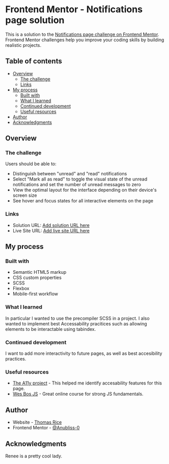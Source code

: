 # Frontend Mentor - Notifications page solution

This is a solution to the [Notifications page challenge on Frontend Mentor](https://www.frontendmentor.io/challenges/notifications-page-DqK5QAmKbC). Frontend Mentor challenges help you improve your coding skills by building realistic projects.

## Table of contents

- [Overview](#overview)
  - [The challenge](#the-challenge)
  - [Links](#links)
- [My process](#my-process)
  - [Built with](#built-with)
  - [What I learned](#what-i-learned)
  - [Continued development](#continued-development)
  - [Useful resources](#useful-resources)
- [Author](#author)
- [Acknowledgments](#acknowledgments)

## Overview

### The challenge

Users should be able to:

- Distinguish between "unread" and "read" notifications
- Select "Mark all as read" to toggle the visual state of the unread notifications and set the number of unread messages to zero
- View the optimal layout for the interface depending on their device's screen size
- See hover and focus states for all interactive elements on the page

### Links

- Solution URL: [Add solution URL here](https://github.com/Anubliss-0/notifications-page-main)
- Live Site URL: [Add live site URL here](https://anubliss-0.github.io/notifications-page-main/)

## My process

### Built with

- Semantic HTML5 markup
- CSS custom properties
- SCSS
- Flexbox
- Mobile-first workflow

### What I learned

In particular I wanted to use the precompiler SCSS in a project. I also wanted to implement best Accessability pracitices such as allowing elements to be interactable using tabindex.

### Continued development

I want to add more interactivity to future pages, as well as best accesibility practices.

### Useful resources

- [The A11y project](https://www.a11yproject.com/) - This helped me identify accesability features for this page.
- [Wes Bos JS](https://wesbos.com/beginner-javascript) - Great online course for strong JS fundamentals.

## Author

- Website - [Thomas Rice](www.anubliss.com)
- Frontend Mentor - [@Anubliss-0](https://www.frontendmentor.io/profile/Anubliss-0)

## Acknowledgments

Renee is a pretty cool lady.
